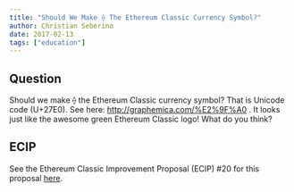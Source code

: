 ```yaml
---
title: "Should We Make ⟠ The Ethereum Classic Currency Symbol?"
author: Christian Seberino
date: 2017-02-13
tags: ["education"]
---
```


## Question

Should we make ⟠ the Ethereum Classic currency symbol?  That is Unicode code
(U+27E0).  See here: http://graphemica.com/%E2%9F%A0 .  It looks just like the
awesome green Ethereum Classic logo!  What do you think?

## ECIP

See the Ethereum Classic Improvement Proposal (ECIP) #20 for this proposal
[here](https://github.com/ethereumproject/ECIPs/blob/master/ECIPs/ECIP-1020.md).
